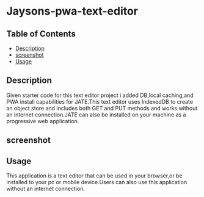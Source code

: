 # Jaysons-pwa-text-editor

## Table of Contents
- [Description](#description)
- [screenshot](#screenshot)
- [Usage](#usage)


## Description
Given starter code for this text editor project i added DB,local caching,and PWA install capabilities for JATE.This text editor uses IndexedDB to create an object store and includes both GET and PUT methods and works without an internet connection.JATE can also be installed on your machine as a progressive web application.

## screenshot




## Usage 
This application is a text editor that can be used in your browser,or be installed to your pc or mobile device.Users can also use this application without an internet connection.
